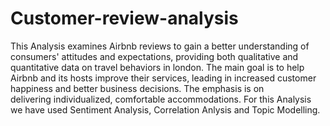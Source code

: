 # Customer-review-analysis
This Analysis examines Airbnb reviews to gain a better understanding of consumers' attitudes and expectations, providing both qualitative and quantitative data on travel behaviors in london. The main goal is to help Airbnb and its hosts improve their services, leading in increased customer happiness and better business decisions. The emphasis is on delivering individualized, comfortable accommodations.
For this Analysis we have used Sentiment Analysis, Correlation Anlysis and Topic Modelling.
  
